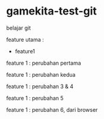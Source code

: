 # gamekita-test-git

belajar git

feature utama : 
- feature1

feature 1 : perubahan pertama

feature 1 : perubahan kedua

feature 1 : perubahan 3 & 4

feature 1 : perubahan 5

feature 1 : perubahan 6, dari browser

